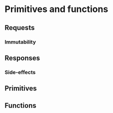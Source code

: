 # Primitives and functions

## Requests

### Immutability

## Responses

### Side-effects

## Primitives

## Functions